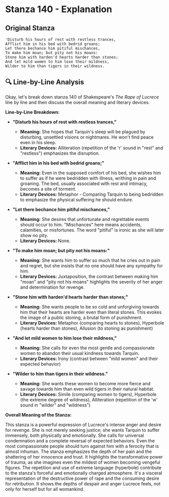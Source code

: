 # Stanza 140 - Explanation

## Original Stanza
```
'Disturb his hours of rest with restless trances,
Afflict him in his bed with bedrid groans;
Let there bechance him pitiful mischances,
To make him moan; but pity not his moans:
Stone him with harden'd hearts harder than stones;
And let mild women to him lose their mildness,
Wilder to him than tigers in their wildness.
```

## 🔍 Line-by-Line Analysis
Okay, let's break down stanza 140 of Shakespeare's *The Rape of Lucrece* line by line and then discuss the overall meaning and literary devices.

**Line-by-Line Breakdown:**

*   **"Disturb his hours of rest with restless trances,"**
    *   **Meaning:**  She hopes that Tarquin's sleep will be plagued by disturbing, unsettled visions or nightmares.  He won't find peace even in his sleep.
    *   **Literary Devices:**  Alliteration (repetition of the 'r' sound in "rest" and "restless") emphasizes the disruption.

*   **"Afflict him in his bed with bedrid groans;"**
    *   **Meaning:**  Even in the supposed comfort of his bed, she wishes him to suffer as if he were bedridden with illness, writhing in pain and groaning.  The bed, usually associated with rest and intimacy, becomes a site of torment.
    *   **Literary Devices:** Metaphor - Comparing Tarquin to being bedridden to emphasize the physical suffering he should endure.

*   **"Let there bechance him pitiful mischances,"**
    *   **Meaning:**  She desires that unfortunate and regrettable events should occur to him.  "Mischances" here means accidents, calamities, or misfortunes. The word "pitiful" is ironic as she will later show no pity.
    *   **Literary Devices:** None.

*   **"To make him moan; but pity not his moans:"**
    *   **Meaning:**  She wants him to suffer so much that he cries out in pain and regret, but she insists that no one should have any sympathy for him.
    *   **Literary Devices:** Juxtaposition, the contrast between making him "moan" and "pity not his moans" highlights the severity of her anger and determination for revenge.

*   **"Stone him with harden'd hearts harder than stones;"**
    *   **Meaning:**  She wants people to be so cold and unforgiving towards him that their hearts are harder even than literal stones.  This evokes the image of a public stoning, a brutal form of punishment.
    *   **Literary Devices:** Metaphor (comparing hearts to stones), Hyperbole (hearts harder than stones), Allusion (to stoning as punishment)

*   **"And let mild women to him lose their mildness,"**
    *   **Meaning:**  She calls for even the most gentle and compassionate women to abandon their usual kindness towards Tarquin.
    *   **Literary Devices:** Irony (contrast between "mild women" and their expected behavior)

*   **"Wilder to him than tigers in their wildness."**
    *   **Meaning:**  She wants these women to become more fierce and savage towards him than even wild tigers in their natural habitat.
    *   **Literary Devices:** Simile (comparing women to tigers), Hyperbole (the extreme degree of wildness), Alliteration (repetition of the 'w' sound in "wilder" and "wildness")

**Overall Meaning of the Stanza:**

This stanza is a powerful expression of Lucrece's intense anger and desire for revenge.  She is not merely seeking justice; she wants Tarquin to suffer immensely, both physically and emotionally.  She calls for universal condemnation and a complete reversal of expected behaviors.  Even the most compassionate people should turn against him with a ferocity that is almost inhuman.  The stanza emphasizes the depth of her pain and the shattering of her innocence and trust.  It highlights the transformative power of trauma, as she imagines even the mildest of women becoming vengeful figures.  The repetition and use of extreme language (hyperbole) contribute to the stanza's forceful and emotionally charged atmosphere. It's a visceral representation of the destructive power of rape and the consuming desire for retribution. It shows the depths of despair and anger Lucrece feels, not only for herself but for all womankind.
